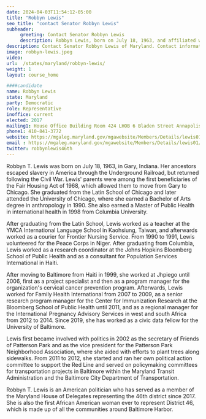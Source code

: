 ```yaml
---
date: 2024-04-03T11:54:12-05:00
title: "Robbyn Lewis"
seo_title: "contact Senator Robbyn Lewis"
subheader:
     greeting: Contact Senator Robbyn Lewis
     description: Robbyn Lewis, born on July 18, 1963, and affiliated with the Democratic Party, is an American politician serving as a member of the Maryland House of Delegates, representing District 46. She assumed office on January 10, 2017.
description: Contact Senator Robbyn Lewis of Maryland. Contact information for Robbyn Lewis includes email address, phone number, and mailing address.
image: robbyn-lewis.jpeg
video:
url:  /states/maryland/robbyn-lewis/
weight: 1
layout: course_home

####candidate
name: Robbyn Lewis
state: Maryland
party: Democratic
role: Representative
inoffice: current
elected: 2017
mailing1: House Office Building Room 424 LHOB 6 Bladen Street Annapolis, MD 21401
phone1: 410-841-3772
website: https://mgaleg.maryland.gov/mgawebsite/Members/Details/lewis01/
email : https://mgaleg.maryland.gov/mgawebsite/Members/Details/lewis01/
twitter: robbynlewis46th
---
```


Robbyn T. Lewis was born on July 18, 1963, in Gary, Indiana. Her ancestors escaped slavery in America through the Underground Railroad, but returned following the Civil War. Lewis' parents were among the first beneficiaries of the Fair Housing Act of 1968, which allowed them to move from Gary to Chicago. She graduated from the Latin School of Chicago and later attended the University of Chicago, where she earned a Bachelor of Arts degree in anthropology in 1990. She also earned a Master of Public Health in international health in 1998 from Columbia University.

After graduating from the Latin School, Lewis worked as a teacher at the YMCA International Language School in Kaohsiung, Taiwan, and afterwards worked as a courier for Frontier Nursing Service. From 1990 to 1991, Lewis volunteered for the Peace Corps in Niger. After graduating from Columbia, Lewis worked as a research coordinator at the Johns Hopkins Bloomberg School of Public Health and as a consultant for Population Services International in Haiti.

After moving to Baltimore from Haiti in 1999, she worked at Jhpiego until 2006, first as a project specialist and then as a program manager for the organization's cervical cancer prevention program. Afterwards, Lewis worked for Family Health International from 2007 to 2009, as a senior research program manager for the Center for Immunization Research at the Bloomberg School of Public Health until 2011, and as a regional manager for the International Pregnancy Advisory Services in west and south Africa from 2012 to 2014. Since 2019, she has worked as a civic data fellow for the University of Baltimore.

Lewis first became involved with politics in 2002 as the secretary of Friends of Patterson Park and as the vice president for the Patterson Park Neighborhood Association, where she aided with efforts to plant trees along sidewalks. From 2011 to 2012, she started and ran her own political action committee to support the Red Line and served on policymaking committees for transportation projects in Baltimore within the Maryland Transit Administration and the Baltimore City Department of Transportation.

Robbyn T. Lewis is an American politician who has served as a member of the Maryland House of Delegates representing the 46th district since 2017. She is also the first African American woman ever to represent District 46, which is made up of all the communities around Baltimore Harbor.
